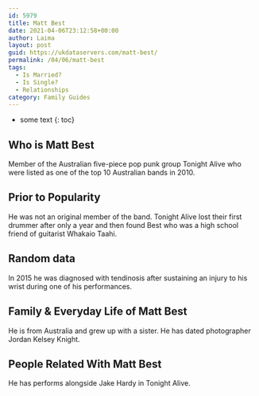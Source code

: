```yaml
---
id: 5979
title: Matt Best
date: 2021-04-06T23:12:58+00:00
author: Laima
layout: post
guid: https://ukdataservers.com/matt-best/
permalink: /04/06/matt-best
tags:
  - Is Married?
  - Is Single?
  - Relationships
category: Family Guides
---
```


* some text
{: toc}


## Who is Matt Best
                  
                  
                  
Member of the Australian five-piece pop punk group Tonight Alive who were listed as one of the top 10 Australian bands in 2010.
                  
              
            
              
            
                
                
                
## Prior to Popularity
                  
                  
                  
He was not an original member of the band. Tonight Alive lost their first drummer after only a year and then found Best who was a high school friend of guitarist Whakaio Taahi.
                  
              
            
              
            
                
                
                
## Random data
                  
                  
                  
In 2015 he was diagnosed with tendinosis after sustaining an injury to his wrist during one of his performances.
                  
              
            
              
            
                
                
                
## Family & Everyday Life of Matt Best
                  
                  
                  
He is from Australia and grew up with a sister. He has dated photographer Jordan Kelsey Knight.
                  
              
            
              
            
                
                
                
## People Related With Matt Best
                  
                  
                  
He has performs alongside Jake Hardy in Tonight Alive.
                  
              
            
              
            
                
              
            
              
              
            
            
              
            
          
          
          